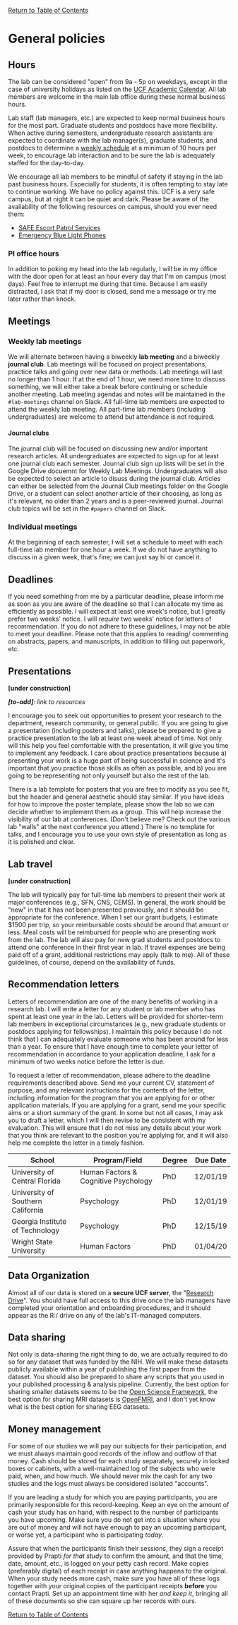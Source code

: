 

[Return to Table of Contents](readme.md#table-of-contents)

# General policies
## Hours

The lab can be considered "open" from 9a - 5p on weekdays, except in the case of university holidays as listed on the [UCF Academic Calendar](https://calendar.ucf.edu/). All lab members are welcome in the main lab office during these normal business hours. 

Lab staff (lab managers, etc.) are expected to keep normal business hours for the most part. Graduate students and postdocs have more flexibility. When active during semesters, undergraduate research assistants are expected to coordinate with the lab manager(s), graduate students, and postdocs to determine a [weekly schedule](resources.md#google-calendar) at a minimum of 10 hours per week, to encourage lab interaction and to be sure the lab is adequately staffed for the day-to-day.

We encourage all lab members to be mindful of safety if staying in the lab past business hours. Especially for students, it is often tempting to stay late to continue working. We have no policy against this. UCF is a very safe campus, but at night it can be quiet and dark. Please be aware of the availability of the following resources on campus, should you ever need them:
- [SAFE Escort Patrol Services](https://police.ucf.edu/safe-escort-patrol-services)
- [Emergency Blue Light Phones](http://emergency.ucf.edu/light_phones.html)

### PI office hours
In addition to poking my head into the lab regularly, I will be in my office with the door open for at least an hour every day that I'm on campus (most days). Feel free to interrupt me during that time. Because I am easily distracted, I ask that if my door is closed, send me a message or try me later rather than knock.

## Meetings
### Weekly lab meetings
We will alternate between having a biweekly **lab meeting** and a biweekly **journal club**. Lab meetings will be focused on project presentations, practice talks and going over new data or methods. Lab meetings will last no longer than 1 hour. If at the end of 1 hour, we need more time to discuss something, we will either take a break before continuing or schedule another meeting. Lab meeting agendas and notes will be maintained in the `#lab-meetings` channel on Slack. All full-time lab members are expected to attend the weekly lab meeting. All part-time lab members (including undergraduates) are welcome to attend but attendance is not required.

#### Journal clubs 
The journal club will be focused on discussing new and/or important research articles. All undergraduates are expected to sign up for at least one journal club each semester. Journal club sign up lists will be set in the Google Drive docuemnt for Weekly Lab Meetings. Undergraduates will also be expected to select an article to disuss during the journal club. Articles can either be selected from the Journal Club meetings folder on the Google Drive, or a student can select another article of their choosing, as long as it's relevant, no older than 2 years and is a peer-reviewed journal. Journal club topics will be set in the `#papers` channel on Slack.

### Individual meetings
At the beginning of each semester, I will set a schedule to meet with each full-time lab member for one hour a week. If we do not have anything to discuss in a given week, that's fine; we can just say hi or cancel it.

## Deadlines
If you need something from me by a particular deadline, please inform me as soon as you are aware of the deadline so that I can allocate my time as efficiently as possible. I will expect at least one week's notice, but I greatly prefer two weeks' notice. I will *require* two weeks' notice for letters of recommendation. If you do not adhere to these guidelines, I may not be able to meet your deadline. Please note that this applies to reading/ commenting on abstracts, papers, and manuscripts, in addition to filling out paperwork, etc.

## Presentations

**[under construction]**

***[to-add]**: link to resources*

I encourage you to seek out opportunities to present your research to the department, research community, or general public. If you are going to give a presentation (including posters and talks), please be prepared to give a practice presentation to the lab at least one week ahead of time. Not only will this help you feel comfortable with the presentation, it will give you time to implement any feedback. I care about practice presentations because a) presenting your work is a huge part of being successful in science and it's important that you practice those skills as often as possible, and b) you are going to be representing not only yourself but also the rest of the lab.

There is a lab template for posters that you are free to modify as you see fit, but the header and general aesthetic should stay similar. If you have ideas for how to improve the poster template, please show the lab so we can decide whether to implement them as a group. This will help increase the visibility of our lab at conferences. (Don't believe me? Check out the various lab "walls" at the next conference you attend.) There is no template for talks, and I encourage you to use your own style of presentation as long as it is polished and clear.

## Lab travel

**[under construction]**

The lab will typically pay for full-time lab members to present their work at major conferences (e.g., SFN, CNS, CEMS). In general, the work should be "new" in that it has not been presented previously, and it should be appropriate for the conference. When I set our grant budgets, I estimate $1500 per trip, so your reimbursable costs should be around that amount or less. Meal costs will be reimbursed for people who are presenting work from the lab. The lab will also pay for new grad students and postdocs to attend one conference in their first year in lab. If travel expenses are being paid off of a grant, additional restrictions may apply (talk to me). All of these guidelines, of course, depend on the availability of funds.

## Recommendation letters

Letters of recommendation are one of the many benefits of working in a research lab. I will write a letter for any student or lab member who has spent at least one year in the lab. Letters will be provided for shorter-term lab members in exceptional circumstances (e.g., new graduate students or postdocs applying for fellowships). I maintain this policy because I do not think that I can adequately evaluate someone who has been around for less than a year. To ensure that I have enough time to complete your letter of recommendation in accordance to your application deadline, I ask for a minimum of two weeks notice before the letter is due. 

To request a letter of recommendation, please adhere to the deadline requirements described above. Send me your current CV, statement of purpose, and any relevant instructions for the contents of the letter, including information for the program that you are applying for or other application materials. If you are applying for a grant, send me your specific aims or a short summary of the grant. In some but not all cases, I may ask you to draft a letter, which I will then revise to be consistent with my evaluation. This will ensure that I do not miss any details about your work that you think are relevant to the position you're applying for, and it will also help me complete the letter in a timely fashion.

| School | Program/Field | Degree | Due Date |
| --- | --- | --- | --- |
| University of Central Florida | Human Factors & Cognitive Psychology | PhD | 12/01/19 |
| University of Southern California | Psychology | PhD | 12/01/19 |
| Georgia Institute of Technology | Psychology | PhD | 12/15/19 | 
| Wright State University | Human Factors | PhD | 01/04/20 |

## Data Organization
Almost all of our data is stored on a **secure UCF server**, the "[Research Drive](resources.md#research-drive)". You should have full access to this drive once the lab managers have completed your orientation and onboarding procedures, and it should appear as the R:/ drive on any of the lab's IT-managed computers.

## Data sharing
Not only is data-sharing the right thing to do, we are actually required to do so for any dataset that was funded by the NIH. We will make these datasets publicly available within a year of publishing the first paper from the dataset. You should also be prepared to share any scripts that you used in your published processing & analysis pipeline. Currently, the best option for sharing smaller datasets seems to be the [Open Science Framework](https://osf.io/), the best option for sharing MRI datasets is [OpenFMRI](https://openfmri.org/), and I don't yet know what is the best option for sharing EEG datasets.

## Money management
For some of our studies we will pay our subjects for their participation, and we must always maintain good records of the inflow and outflow of that money. Cash should be stored for each study separately, securely in locked boxes or cabinets, with a well-maintained log of the subjects who were paid, when, and how much. We should never mix the cash for any two studies and the logs must always be considered isolated "accounts".

If you are leading a study for which you are paying participants, you are primarily responsible for this record-keeping. Keep an eye on the amount of cash your study has on hand, with respect to the number of participants you have upcoming. Make sure you do not get into a situation where you are out of money and will not have enough to pay an upcoming participant, or worse yet, a participant who is participating *today*. 

Assure that when the participants finish their sessions, they sign a receipt provided by Prapti *for that study* to confirm the amount, and that the time, date, amount, etc., is logged on your petty cash record. Make copies (preferably digital) of each receipt in case anything happens to the original. When your study needs more cash, make sure you have all of these logs together with your original copies of the participant receipts **before** you contact Prapti. Set up an appointment time with her *and keep it*, bringing all of these documents so she can square up her records with ours.

[Return to Table of Contents](readme.md#table-of-contents)
